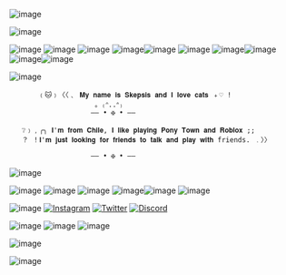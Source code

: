 ![image](https://github.com/user-attachments/assets/a94ae8e1-50fd-4baa-a68a-37c8b92e2036)

![image](https://github.com/user-attachments/assets/d289ee57-9004-42f3-816f-12dfc099f939)




![image](https://github.com/user-attachments/assets/24d98067-8b7a-48d3-9f26-c6789f486f18) ![image](https://github.com/user-attachments/assets/ad2c1a7b-f93c-46d0-8838-fd26ec6fc3a2) ![image](https://github.com/user-attachments/assets/c8b12738-0b5d-4e9d-bb89-c034518daae9) ![image](https://github.com/user-attachments/assets/6237030d-b352-4aad-ab0a-c3f3610582d7)![image](https://github.com/user-attachments/assets/82d9bfd5-b5cd-49fd-a43e-fe12aa25d14d)
![image](https://github.com/user-attachments/assets/9b3cbd41-1407-4f98-b30b-55166c4dae17)
![image](https://github.com/user-attachments/assets/e7e7ea20-0edf-41af-8513-f8c62c19692c)![image](https://github.com/user-attachments/assets/bf411943-0e0e-4460-96a8-b0dd71a016f5)
![image](https://github.com/user-attachments/assets/833f5c14-2eaf-4a7c-ba4a-00e52bde25ec)![image](https://github.com/user-attachments/assets/d51b6da7-e821-48ab-a180-f0a7f5b8d573)







![image](https://github.com/user-attachments/assets/5acab24a-c15e-4138-8432-212c89f75e06)



           ﹙🐱﹚〈〈﹑ 𝐌𝐲 𝐧𝐚𝐦𝐞 𝐢𝐬 𝐒𝐤𝐞𝐩𝐬𝐢𝐬 𝐚𝐧𝐝 𝐈 𝐥𝐨𝐯𝐞 𝐜𝐚𝐭𝐬 ﹢♡ ! 
                         。₍ᐢ..ᐢ₎          
                        —— • ✠ • ——
                                           
       ❔﹚﹐╭╮ 𝐈'𝐦 𝐟𝐫𝐨𝐦 𝐂𝐡𝐢𝐥𝐞, 𝐈 𝐥𝐢𝐤𝐞 𝐩𝐥𝐚𝐲𝐢𝐧𝐠 𝐏𝐨𝐧𝐲 𝐓𝐨𝐰𝐧 𝐚𝐧𝐝 𝐑𝐨𝐛𝐥𝐨𝐱 ;; 
       ？ ！𝐈'𝐦 𝐣𝐮𝐬𝐭 𝐥𝐨𝐨𝐤𝐢𝐧𝐠 𝐟𝐨𝐫 𝐟𝐫𝐢𝐞𝐧𝐝𝐬 𝐭𝐨 𝐭𝐚𝐥𝐤 𝐚𝐧𝐝 𝐩𝐥𝐚𝐲 𝐰𝐢𝐭𝐡 friends. ﹒〉〉
 
                        —— • ✠ • ——
 
![image](https://github.com/user-attachments/assets/7a64d7c9-c731-49fb-98c0-a84dbd36564f)


![image](https://github.com/user-attachments/assets/da66a2aa-8a48-40cd-9f60-d9668e53d0ef) ![image](https://github.com/user-attachments/assets/41fe3dbb-39b5-48ee-a0b8-643b6d27b759) ![image](https://github.com/user-attachments/assets/de985359-518b-41c3-910e-5d309d0be945) ![image](https://github.com/user-attachments/assets/0443a1b6-70d2-4b78-9ca5-e4bf51e9ea85)![image](https://github.com/user-attachments/assets/de4e9700-b5fb-49d4-8d3b-d46071e72cd0) ![image](https://github.com/user-attachments/assets/58d60b2e-ed08-4552-9119-6bfec63c485a)

![image](https://github.com/user-attachments/assets/b783bbf0-07c2-4c68-89a2-f5e15d26c665) [![Instagram](https://img.icons8.com/color/48/000000/instagram-new.png)](https://instagram.com/mr.centelle__) [![Twitter](https://img.icons8.com/color/48/000000/twitter--v1.png)](https://instagram.com/MziiiMix__) [![Discord](https://img.shields.io/badge/Discord-5865F2?style=for-the-badge&logo=discord&logoColor=white)](https://discordapp.com/users/1328151921860673537)

 
 ![image](https://github.com/user-attachments/assets/8bf98abd-6db5-4a39-8f20-2f19ebf3d58d)
![image](https://github.com/user-attachments/assets/3d11d977-72bf-4c50-8174-3aa3b5a9ce7d) ![image](https://github.com/user-attachments/assets/eed18893-bf23-4564-ba1c-6d85ae2a434e)

![image](https://github.com/user-attachments/assets/e97e7a0d-76b6-41da-93a7-64dbb649505c)


![image](https://github.com/user-attachments/assets/3a590475-246d-46ed-a09e-83ec21b2a51a)


